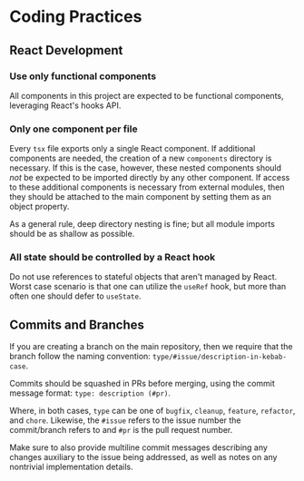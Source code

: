 # Coding Practices

## React Development

### Use only functional components

All components in this project are expected to be functional components,
leveraging React's hooks API.

### Only one component per file 

Every `tsx` file exports only a single React component. If additional components
are needed, the creation of a new `components` directory is necessary. If this
is the case, however, these nested components should *not* be expected to be
imported directly by any other component. If access to these additional
components is necessary from external modules, then they should be attached to
the main component by setting them as an object property.

As a general rule, deep directory nesting is fine; but all module imports should
be as shallow as possible.

### All state should be controlled by a React hook

Do not use references to stateful objects that aren't managed by React. Worst
case scenario is that one can utilize the `useRef` hook, but more than often one
should defer to `useState`.

## Commits and Branches

If you are creating a branch on the main repository, then we require that the
branch follow the naming convention: `type/#issue/description-in-kebab-case`.

Commits should be squashed in PRs before merging, using the commit message
format: `type: description (#pr)`.

Where, in both cases, `type` can be one of `bugfix`, `cleanup`, `feature`,
`refactor`, and `chore`. Likewise, the `#issue` refers to the issue number the
commit/branch refers to and `#pr` is the pull request number.

Make sure to also provide multiline commit messages describing any changes
auxiliary to the issue being addressed, as well as notes on any nontrivial
implementation details.
